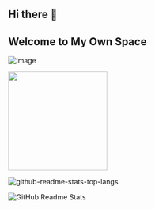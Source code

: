 ## Hi there 👋
## Welcome to My Own Space

![image](https://visitor-badge.laobi.icu/badge?page_id=shanshui2024.visitor-badge)

<a href="https://ifdian.net/a/SPR-Community"><img width="200" src="https://pic1.afdiancdn.com/static/img/welcome/button-sponsorme.png" alt=""></a >

![github-readme-stats-top-langs](https://github-readme-stats.vercel.app/api/top-langs/?username=Shanshui2024&layout=compact&hide_title=true)

![GitHub Readme Stats](https://github-readme-stats-git-masterrstaa-rickstaa.vercel.app/api?username=Shanshui2024&hide=issues&show_icons=true&hide_border=true)